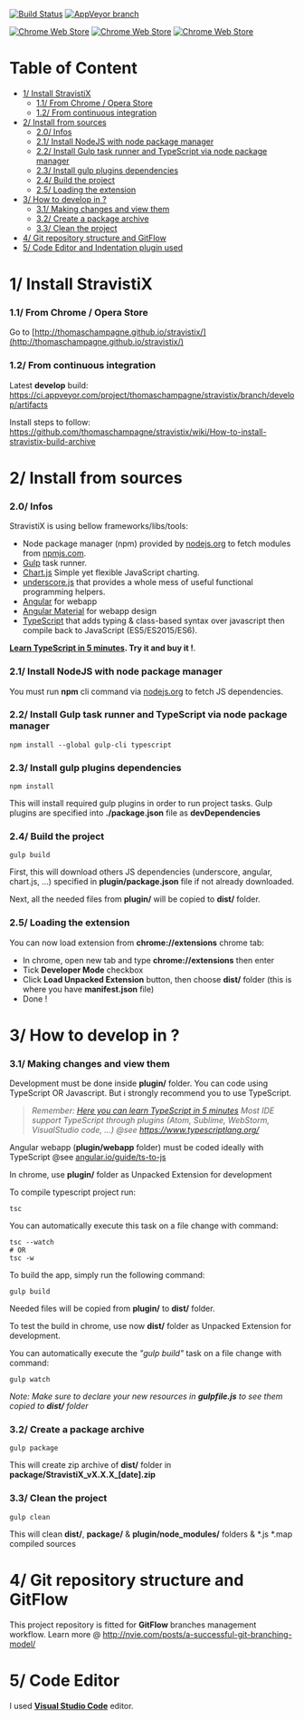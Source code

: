 [![Build Status](https://img.shields.io/travis/thomaschampagne/stravistix/develop.svg?label=unitTests@develop)](https://travis-ci.org/thomaschampagne/stravistix/branches)  [![AppVeyor branch](https://img.shields.io/appveyor/ci/thomaschampagne/stravistix/develop.svg?label=zip@develop)](https://ci.appveyor.com/project/thomaschampagne/stravistix/branch/develop/artifacts)

[![Chrome Web Store](https://img.shields.io/chrome-web-store/v/dhiaggccakkgdfcadnklkbljcgicpckn.svg)](https://chrome.google.com/webstore/detail/stravistix-for-strava/dhiaggccakkgdfcadnklkbljcgicpckn) [![Chrome Web Store](https://img.shields.io/chrome-web-store/stars/dhiaggccakkgdfcadnklkbljcgicpckn.svg)](https://chrome.google.com/webstore/detail/stravistix-for-strava/dhiaggccakkgdfcadnklkbljcgicpckn/reviews) [![Chrome Web Store](https://img.shields.io/chrome-web-store/rating-count/dhiaggccakkgdfcadnklkbljcgicpckn.svg)](https://chrome.google.com/webstore/detail/stravistix-for-strava/dhiaggccakkgdfcadnklkbljcgicpckn/reviews)

# Table of Content

<!-- toc -->

- [1/ Install StravistiX](#1-install-stravistix)
    + [1.1/ From Chrome / Opera Store](#11-from-chrome--opera-store)
    + [1.2/ From continuous integration](#12-from-continuous-integration)
- [2/ Install from sources](#2-install-from-sources)
    + [2.0/ Infos](#20-infos)
    + [2.1/ Install NodeJS with node package manager](#21-install-nodejs-with-node-package-manager)
    + [2.2/ Install Gulp task runner and TypeScript via node package manager](#22-install-gulp-task-runner-and-typescript-via-node-package-manager)
    + [2.3/ Install gulp plugins dependencies](#23-install-gulp-plugins-dependencies)
    + [2.4/ Build the project](#24-build-the-project)
    + [2.5/ Loading the extension](#25-loading-the-extension)
- [3/ How to develop in ?](#3-how-to-develop-in-)
    + [3.1/ Making changes and view them](#31-making-changes-and-view-them)
    + [3.2/ Create a package archive](#32-create-a-package-archive)
    + [3.3/ Clean the project](#33-clean-the-project)
- [4/ Git repository structure and GitFlow](#4-git-repository-structure-and-gitflow)
- [5/ Code Editor and Indentation plugin used](#5-code-editor-and-indentation-plugin-used)

<!-- tocstop -->

1/ Install StravistiX
=====================================================
### 1.1/ From Chrome / Opera Store
Go to [http://thomaschampagne.github.io/stravistix/](http://thomaschampagne.github.io/stravistix/)

### 1.2/ From continuous integration
Latest **develop** build: https://ci.appveyor.com/project/thomaschampagne/stravistix/branch/develop/artifacts

Install steps to follow: https://github.com/thomaschampagne/stravistix/wiki/How-to-install-stravistix-build-archive

2/ Install from sources
==========

### 2.0/ Infos
StravistiX is using bellow frameworks/libs/tools:

* Node package manager (npm) provided by [nodejs.org](https://nodejs.org) to fetch modules from [npmjs.com](https://www.npmjs.com/).
* [Gulp](http://gulpjs.com/) task runner.
* [Chart.js](http://www.chartjs.org/) Simple yet flexible JavaScript charting.
* [underscore.js](http://underscorejs.org/) that provides a whole mess of useful functional programming helpers.
* [Angular](https://angular.io/) for webapp
* [Angular Material](https://material.angular.io) for webapp design
* [TypeScript](https://www.typescriptlang.org) that adds typing & class-based syntax over javascript then compile back to JavaScript (ES5/ES2015/ES6).

**[Learn TypeScript in 5 minutes](https://learnxinyminutes.com/docs/typescript/). Try it and buy it !**.

### 2.1/ Install NodeJS with node package manager
You must run **npm** cli command via [nodejs.org](https://nodejs.org) to fetch JS dependencies.

### 2.2/ Install Gulp task runner and TypeScript via node package manager
```
npm install --global gulp-cli typescript
```

### 2.3/ Install gulp plugins dependencies
```
npm install
```
This will install required gulp plugins in order to run project tasks. Gulp plugins are specified into **./package.json** file as **devDependencies**

### 2.4/ Build the project
```
gulp build
```
First, this will download others JS dependencies (underscore, angular, chart.js, ...) specified in **plugin/package.json** file if not already downloaded.

Next, all the needed files from **plugin/** will be copied to **dist/** folder.

### 2.5/ Loading the extension

You can now load extension from **chrome://extensions** chrome tab:

* In chrome, open new tab and type **chrome://extensions** then enter
* Tick **Developer Mode** checkbox
* Click **Load Unpacked Extension** button, then choose **dist/** folder (this is where you have **manifest.json** file)
* Done !

3/ How to develop in ?
==========

### 3.1/ Making changes and view them

Development must be done inside **plugin/** folder. You can code using TypeScript OR Javascript. But i strongly recommend you to use TypeScript.

>_Remember: [Here you can learn TypeScript in 5 minutes](https://learnxinyminutes.com/docs/typescript/)_
>_Most IDE support TypeScript through plugins (Atom, Sublime, WebStorm, VisualStudio code, ...) @see https://www.typescriptlang.org/_

Angular webapp (**plugin/webapp** folder) must be coded ideally with TypeScript @see [angular.io/guide/ts-to-js](https://angular.io/guide/ts-to-js)

In chrome, use **plugin/** folder as Unpacked Extension for development

To compile typescript project run:
```
tsc
```

You can automatically execute this task on a file change with command:
```
tsc --watch
# OR
tsc -w     
```

To build the app, simply run the following command:
```
gulp build
```
Needed files will be copied from **plugin/** to **dist/** folder. 

To test the build in chrome, use now **dist/** folder as Unpacked Extension for development.

You can automatically execute the _"gulp build"_ task on a file change with command:
```
gulp watch
```
_Note: Make sure to declare your new resources in **gulpfile.js** to see them copied to **dist/** folder_ 

### 3.2/ Create a package archive
```
gulp package
```
This will create zip archive of **dist/** folder in **package/StravistiX\_vX.X.X\_[date].zip**

### 3.3/ Clean the project
```
gulp clean
```
This will clean **dist/**, **package/** & **plugin/node_modules/** folders & *.js *.map compiled sources

4/ Git repository structure and GitFlow
==========
This project repository is fitted for **GitFlow** branches management workflow. Learn more @  http://nvie.com/posts/a-successful-git-branching-model/

5/ Code Editor
==========
I used [**Visual Studio Code**](https://code.visualstudio.com/) editor.

